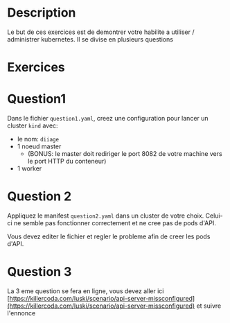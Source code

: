 # Description

Le but de ces exercices est de demontrer votre habilite a utiliser / administrer kubernetes. Il se divise en plusieurs questions


# Exercices

# Question1

Dans le fichier `question1.yaml`, creez une configuration pour lancer un cluster `kind` avec:
  - le nom: `diiage`
  - 1 noeud master
    - (BONUS: le master doit rediriger le port 8082 de votre machine vers le port HTTP du conteneur)
  - 1 worker


# Question 2

Appliquez le manifest `question2.yaml` dans un cluster de votre choix. Celui-ci ne semble pas fonctionner correctement et ne cree pas de pods d'API.

Vous devez editer le fichier et regler le probleme afin de creer les pods d'API.

# Question 3

La 3 eme question se fera en ligne, vous devez aller ici [https://killercoda.com/luski/scenario/api-server-missconfigured](https://killercoda.com/luski/scenario/api-server-missconfigured)
et suivre l'ennonce